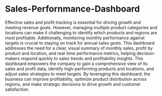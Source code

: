 # Sales-Perfornmance-Dashboard
Effective sales and profit tracking is essential for driving growth and meeting revenue goals. However, managing multiple product categories and locations can make it challenging to identify which products and regions are most profitable. Additionally, monitoring monthly performance against targets is crucial to staying on track for annual sales goals. This dashboard addresses the need for a clear, visual summary of monthly sales, profit by product and location, and real-time performance metrics, helping decision-makers respond quickly to sales trends and profitability insights. This dashboard empowers the company to gain a comprehensive view of its sales and profit data, identify high-performing products and locations, and adjust sales strategies to meet targets. By leveraging this dashboard, the business can improve profitability, optimize product distribution across regions, and make strategic decisions to drive growth and customer satisfaction.
